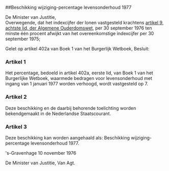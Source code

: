 <meta http-equiv='Content-Type' content='text/html; charset=utf-8' />

##Beschikking wijziging-percentage levensonderhoud 1977 

De Minister van Justitie,  
Overwegende, dat het indexcijfer der lonen vastgesteld krachtens [artikel 9, achtste lid, der Algemene Ouderdomswet](../../../../../../wet/algemene/ouderdomswet/BWBR0002221/README.md), per 30 september 1976 ten minste één procent afwijkt van het overeenkomstige indexcijfer per 30 september 1975;

Gelet op artikel 402a van Boek 1 van het Burgerlijk Wetboek,
Besluit:    

### Artikel  1  

Het percentage, bedoeld in artikel 402a, eerste lid, van Boek 1 van het Burgerlijke Wetboek, waarmede bedragen voor levensonderhoud met ingang van 1 januari 1977 worden verhoogd, wordt vastgesteld op 7. 

### Artikel  2  

Deze beschikking en de daarbij behorende toelichting worden bekendgemaakt in de Nederlandse Staatscourant. 

### Artikel  3  

Deze beschikking kan worden aangehaald als: Beschikking wijziging-percentage levensonderhoud 1977. 

's-Gravenhage 
10 november 1976    

De 
Minister van Justitie, 
Van Agt.      
